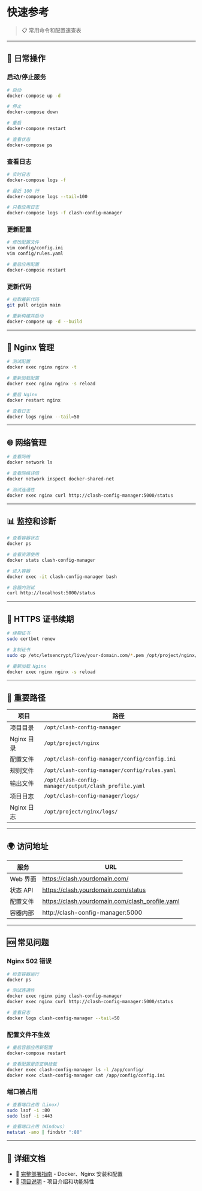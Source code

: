 # 快速参考

> 📋 常用命令和配置速查表

---

## 🚀 日常操作

### 启动/停止服务

```bash
# 启动
docker-compose up -d

# 停止
docker-compose down

# 重启
docker-compose restart

# 查看状态
docker-compose ps
```

### 查看日志

```bash
# 实时日志
docker-compose logs -f

# 最近 100 行
docker-compose logs --tail=100

# 只看应用日志
docker-compose logs -f clash-config-manager
```

### 更新配置

```bash
# 修改配置文件
vim config/config.ini
vim config/rules.yaml

# 重启应用配置
docker-compose restart
```

### 更新代码

```bash
# 拉取最新代码
git pull origin main

# 重新构建并启动
docker-compose up -d --build
```

---

## 🔧 Nginx 管理

```bash
# 测试配置
docker exec nginx nginx -t

# 重新加载配置
docker exec nginx nginx -s reload

# 重启 Nginx
docker restart nginx

# 查看日志
docker logs nginx --tail=50
```

---

## 🌐 网络管理

```bash
# 查看网络
docker network ls

# 查看网络详情
docker network inspect docker-shared-net

# 测试连通性
docker exec nginx curl http://clash-config-manager:5000/status
```

---

## 📊 监控和诊断

```bash
# 查看容器状态
docker ps

# 查看资源使用
docker stats clash-config-manager

# 进入容器
docker exec -it clash-config-manager bash

# 容器内测试
curl http://localhost:5000/status
```

---

## 🔐 HTTPS 证书续期

```bash
# 续期证书
sudo certbot renew

# 复制证书
sudo cp /etc/letsencrypt/live/your-domain.com/*.pem /opt/project/nginx/ssl/

# 重新加载 Nginx
docker exec nginx nginx -s reload
```

---

## 📁 重要路径

| 项目 | 路径 |
|------|------|
| 项目目录 | `/opt/clash-config-manager` |
| Nginx 目录 | `/opt/project/nginx` |
| 配置文件 | `/opt/clash-config-manager/config/config.ini` |
| 规则文件 | `/opt/clash-config-manager/config/rules.yaml` |
| 输出文件 | `/opt/clash-config-manager/output/clash_profile.yaml` |
| 项目日志 | `/opt/clash-config-manager/logs/` |
| Nginx 日志 | `/opt/project/nginx/logs/` |

---

## 🌍 访问地址

| 服务 | URL |
|------|-----|
| Web 界面 | https://clash.yourdomain.com/ |
| 状态 API | https://clash.yourdomain.com/status |
| 配置文件 | https://clash.yourdomain.com/clash_profile.yaml |
| 容器内部 | http://clash-config-manager:5000 |

---

## 🆘 常见问题

### Nginx 502 错误

```bash
# 检查容器运行
docker ps

# 测试连通性
docker exec nginx ping clash-config-manager
docker exec nginx curl http://clash-config-manager:5000/status

# 查看日志
docker logs clash-config-manager --tail=50
```

### 配置文件不生效

```bash
# 重启容器应用新配置
docker-compose restart

# 查看配置是否正确挂载
docker exec clash-config-manager ls -l /app/config/
docker exec clash-config-manager cat /app/config/config.ini
```

### 端口被占用

```bash
# 查看端口占用（Linux）
sudo lsof -i :80
sudo lsof -i :443

# 查看端口占用（Windows）
netstat -ano | findstr ":80"
```

---

## 📖 详细文档

- 📘 [完整部署指南](./DEPLOY_GUIDE.md) - Docker、Nginx 安装和配置
- 📝 [项目说明](./README.md) - 项目介绍和功能特性

